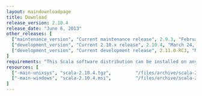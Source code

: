 ```yaml
---
layout: maindownloadpage
title: Download
release_version: 2.10.4
release_date: "June 6, 2013"
other_releases: [
  ["maintenance_version", "Current maintenance release", 2.9.3, "February 28, 2013"],
  ["development_version", "Current 2.10.x release", 2.10.4, "March 24, 2014"],
  ["development_version", "Current development release", 2.11.0-RC3, "March 20, 2014"]
]
requirements: "This Scala software distribution can be installed on any Unix-like or Windows system. It requires the Java runtime version 1.6 or later, which can be downloaded <a href='http://www.java.com/'>here</a>."
resources: [
  ["-main-unixsys", "scala-2.10.4.tgz",         "/files/archive/scala-2.10.4.tgz",         "Max OS X, Unix, Cygwin",   "29 MB"],
  ["-main-windows", "scala-2.10.4.msi",         "/files/archive/scala-2.10.4.msi",         "Windows (msi installer)",  "60 MB"]
]
---
```

